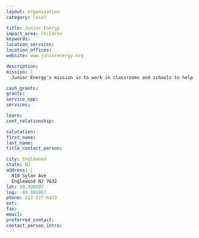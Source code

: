 ```yaml
---
layout: organization
category: local

title: Junior Energy
impact_area: Children
keywords: 
location_services: 
location_offices: 
website: www.juniorenergy.org

description: 
mission: |
  Junior Energy's mission is to work in classrooms and schools to help children discover how they can positively impact the planet by engaging their parents, family, friends and neighbors in small, simple actions.

cash_grants: 
grants: 
service_opp: 
services: 

learn: 
cont_relationship: 

salutation: 
first_name: 
last_name: 
title_contact_person: 

city: Englewood
state: NJ
address: |
  910 Sylan Ave  
  Englewood NJ 7632
lat: 39.390897
lng: -99.066067
phone: 212-227-6433
ext: 
fax: 
email: 
preferred_contact: 
contact_person_intro: 
---
```

